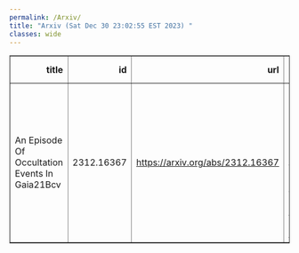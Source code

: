 ```yaml
---
permalink: /Arxiv/
title: "Arxiv (Sat Dec 30 23:02:55 EST 2023) "
classes: wide
---
```

<table border="1" class="dataframe">
  <thead>
    <tr style="text-align: right;">
      <th>title</th>
      <th>id</th>
      <th>url</th>
      <th>authors</th>
      <th>Local Authors</th>
    </tr>
  </thead>
  <tbody>
    <tr>
      <td>An Episode Of Occultation Events In Gaia21Bcv</td>
      <td>2312.16367</td>
      <td><a href="https://arxiv.org/abs/2312.16367" target="_blank">https://arxiv.org/abs/2312.16367</a></td>
      <td>Klaus W. Hodapp, Eric Gaidos, Matthew A. Kenworthy, Michael Tucker, Benjamin J. Shappee, Anna V. Payne, Aaron Do</td>
      <td>Michael Tucker</td>
    </tr>
  </tbody>
</table>